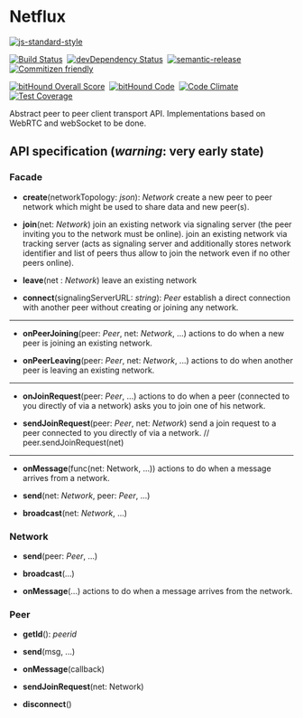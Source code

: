 # Netflux

[![js-standard-style](https://cdn.rawgit.com/feross/standard/master/badge.svg)](https://github.com/feross/standard)&nbsp;

[![Build Status](https://travis-ci.org/coast-team/netflux.svg?branch=master)](https://travis-ci.org/coast-team/netflux)&nbsp;
[![devDependency Status](https://david-dm.org/coast-team/netflux/dev-status.svg)](https://david-dm.org/coast-team/netflux#info=devDependencies)&nbsp;
[![semantic-release](https://img.shields.io/badge/%20%20%F0%9F%93%A6%F0%9F%9A%80-semantic--release-e10079.svg)](https://github.com/semantic-release/semantic-release)&nbsp;
[![Commitizen friendly](https://img.shields.io/badge/commitizen-friendly-brightgreen.svg)](http://commitizen.github.io/cz-cli/)

[![bitHound Overall Score](https://www.bithound.io/github/coast-team/netflux/badges/score.svg)](https://www.bithound.io/github/coast-team/netflux)&nbsp;
[![bitHound Code](https://www.bithound.io/github/coast-team/netflux/badges/code.svg)](https://www.bithound.io/github/coast-team/netflux)&nbsp;
[![Code Climate](https://codeclimate.com/github/coast-team/netflux/badges/gpa.svg)](https://codeclimate.com/github/coast-team/netflux)&nbsp;
[![Test Coverage](https://codeclimate.com/github/coast-team/netflux/badges/coverage.svg)](https://codeclimate.com/github/coast-team/netflux/coverage)

Abstract peer to peer client transport API. Implementations based on WebRTC and webSocket to be done.

## API specification (*warning*: very early state)

### Facade

- **create**(networkTopology: *json*): *Network*
   create a new peer to peer network which might be used to share data and new peer(s).

- **join**(net: *Network*)
   join an existing network via signaling server (the peer inviting you to the network must be online).
   join an existing network via tracking server (acts as signaling server and additionally stores network identifier and list of peers thus allow to join the network even if no other peers online).   

- **leave**(net : *Network*)
   leave an existing network

- **connect**(signalingServerURL: *string*): *Peer*
   establish a direct connection with another peer without creating or joining any network.

------
- **onPeerJoining**(peer: *Peer*, net: *Network*, ...)
   actions to do when a new peer is joining an existing network.

- **onPeerLeaving**(peer: *Peer*, net: *Network*, ...)
   actions to do when another peer is leaving an existing network.

------
- **onJoinRequest**(peer: *Peer*, ...)
   actions to do when a peer (connected to you directly of via a network) asks you to join one of his network.

- **sendJoinRequest**(peer: *Peer*, net: *Network*)
   send a join request to a peer connected to you directly of via a network.
   // peer.sendJoinRequest(net)

------
- **onMessage**(func(net: Network, ...))
   actions to do when a message arrives from a network.

- **send**(net: *Network*, peer: *Peer*, ...)

- **broadcast**(net: *Network*, ...)


### Network

- **send**(peer: *Peer*, ...)

- **broadcast**(...)

- **onMessage**(...)
   actions to do when a message arrives from the network.


### Peer

- **getId**(): *peerid*

- **send**(msg, ...)

- **onMessage**(callback)

- **sendJoinRequest**(net: Network)

- **disconnect**()
